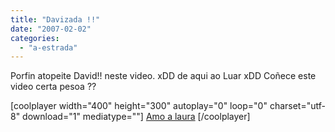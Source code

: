 ```yaml
---
title: "Davizada !!"
date: "2007-02-02"
categories: 
  - "a-estrada"
---
```


Porfin atopeite David!! neste video. xDD de aqui ao Luar xDD Coñece este video certa pesoa ??

\[coolplayer width="400" height="300" autoplay="0" loop="0" charset="utf-8" download="1" mediatype=""\] [Amo a laura](http://www.youtube.com/watch?v=HP58uHh6m7A) \[/coolplayer\]
